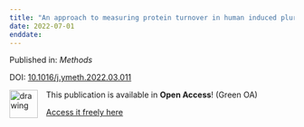 ```yaml
---
title: "An approach to measuring protein turnover in human induced pluripotent stem cell organoids by mass spectrometry"
date: 2022-07-01
enddate:
---
```


Published in: *Methods*

DOI: [10.1016/j.ymeth.2022.03.011](https://doi.org/10.1016/j.ymeth.2022.03.011)

<img src="https://upload.wikimedia.org/wikipedia/commons/thumb/9/90/Open_Access_logo_PLoS_white_green.svg/576px-Open_Access_logo_PLoS_white_green.svg.png" alt="drawing" width="50" align="left"/> &nbsp;&nbsp;&nbsp;This publication is available in **Open Access**! (Green OA)

&nbsp;&nbsp;&nbsp;<a href="https://doi.org/10.1101/2021.09.30.462679" download>Access it freely here</a>

